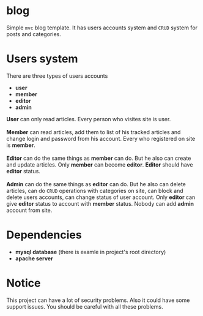 # blog
Simple `mvc` blog template. It has users accounts system and `CRUD` system for posts and categories.
# Users system
There are three types of users accounts
* **user**
* **member**
* **editor**
* **admin**

**User** can only read articles. Every person who visites site is user. <br> <br>
**Member** can read articles, add them to list of his tracked articles and change login and password from his account. Every who registered on site is **member**. <br> <br>
**Editor** can do the same things as **member** can do. But he also can create and update articles. Only **member** can become **editor**. **Editor** should have **editor** status. <br> <br>
**Admin** can do the same things as **editor** can do. But he also can delete articles, can do `CRUD` operations with categories on site, can block and delete users accounts, can change status of user account. Only **editor** can give **editor** status to account with **member** status. Nobody can add **admin** account from site.<br>

# Dependencies
* **mysql database** (there is examle in project's root directory)
* **apache server**

# Notice
This project can have a lot of security problems. Also it could have some support issues. You should be careful with all these problems.
